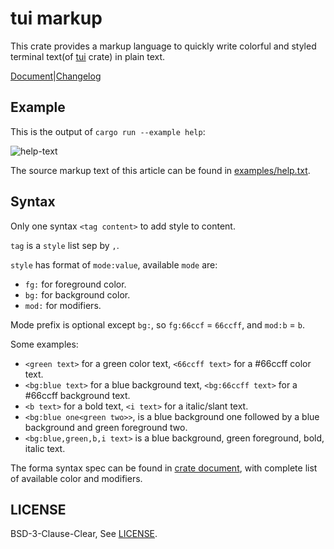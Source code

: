 # tui markup

This crate provides a markup language to quickly write colorful and styled terminal text(of [tui] crate) in plain text.

[Document][doc]|[Changelog][changelog]

## Example

This is the output of `cargo run --example help`:

![help-text][help-text-screenshot]

The source markup text of this article can be found in [examples/help.txt].

## Syntax

Only one syntax `<tag content>` to add style to content.

`tag` is a `style` list sep by `,`.

`style` has format of `mode:value`, available `mode` are:

- `fg:` for foreground color.
- `bg:` for background color.
- `mod:` for modifiers.

Mode prefix is optional except `bg:`, so `fg:66ccf` = `66ccff`, and `mod:b` = `b`.

Some examples:

- `<green text>` for a green color text, `<66ccff text>` for a #66ccff color text.
- `<bg:blue text>` for a blue background text, `<bg:66ccff text>` for a #66ccff background text.
- `<b text>` for a bold text, `<i text>` for a italic/slant text.
- `<bg:blue one<green two>>`, is a blue background one followed by a blue background and green foreground two.
- `<bg:blue,green,b,i text>` is a blue background, green foreground, bold, italic text.

The forma syntax spec can be found in [crate document][doc-syntax], with complete list of available color and modifiers.

## LICENSE

BSD-3-Clause-Clear, See [LICENSE].

[tui]: https://docs.rs/tui/latest
[doc]: https://docs.rs/tui-markup/latest
[changelog]: https://github.com/7sDream/tui-markup/blob/master/CHANGELOG.md
[doc-syntax]: https://docs.rs/tui-markup/latest#Syntax
[help-text-screenshot]: https://rikka.7sdre.am/files/37778eea-660b-47a6-bfd1-43979b5c703b.png
[examples/help.txt]: https://github.com/7sDream/tui-markup/blob/master/examples/help.txt
[LICENSE]: https://github.com/7sDream/tui-markup/blob/master/LICENSE
